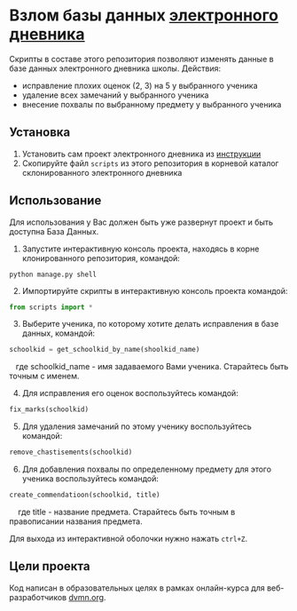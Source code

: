 # Взлом базы данных [электронного дневника](https://github.com/devmanorg/e-diary/tree/master)

Скрипты в составе этого репозитория позволяют изменять данные в базе данных электронного дневника школы. Действия:
- исправление плохих оценок (2, 3) на 5 у выбранного ученика
- удаление всех замечаний у выбранного ученика
- внесение похвалы по выбранному предмету у выбранного ученика

## Установка

1. Установить сам проект электронного дневника из [инструкции](https://github.com/devmanorg/e-diary/blob/master/README.md)
2. Скопируйте файл `scripts` из этого репозитория в корневой каталог склонированного электронного дневника

## Использование

Для использования у Вас должен быть уже развернут проект и быть доступна База Данных.

1. Запустите интерактивную консоль проекта, находясь в корне клонированного репозитория, командой:
```console
python manage.py shell
```

2. Импортируйте скрипты в интерактивную консоль проекта командой:
```python
from scripts import *   
```

3. Выберите ученика, по которому хотите делать исправления в базе данных, командой:
```python
schoolkid = get_schoolkid_by_name(shoolkid_name)
```
&nbsp;&nbsp;
где schoolkid_name - имя задаваемого Вами ученика. Старайтесь быть точным с именем.

4. Для исправления его оценок воспользуйтесь командой:
```python
fix_marks(schoolkid)
```

5. Для удаления замечаний по этому ученику воспользуйтесь командой:
```python
remove_chastisements(schoolkid)
```

6. Для добавления похвалы по определенному предмету для этого ученика воспользуйтесь командой:
```python
create_commendatioon(schoolkid, title)
```

&nbsp; &nbsp;
где title - название предмета. Старайтесь быть точным в правописании названия предмета.

Для выхода из интерактивной оболочки нужно нажать `ctrl+Z`.

## Цели проекта

Код написан в образовательных целях в рамках онлайн-курса для веб-разработчиков [dvmn.org](https://dvmn.org/).